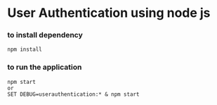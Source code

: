 # User Authentication using node js
### to install dependency
```
npm install
```
### to run the application
```
npm start
or
SET DEBUG=userauthentication:* & npm start
```
